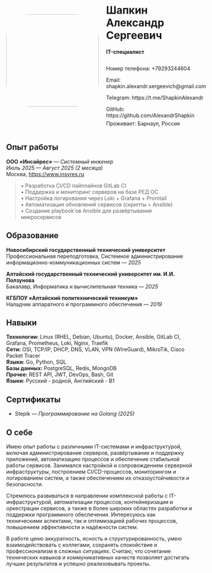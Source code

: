 <div style="display: flex;
            align-items: center;
            justify-content: space-between;
            width: 100%;">

<img src="https://github.com/AlexandrShapkin.png"
     style="border-radius:25%;
            width: 250px;
            height: 250px;
            margin-right: 20px;"/>

<div style="flex: 1;">
    <h1>Шапкин Александр Сергеевич</h1>
    <p style="font-weight: bold;">
    IT-специалист
    </p>
    <div style="display:flex;
                align-items: left;
                flex-direction: column;
                gap: 0px;">
        <p style="margin-bottom: 0">Номер телефона: +79293244604</p>
        <p style="margin-bottom: 0">Email: shapkin.alexandr.sergeevich@gmail.com</p>
        <p style="margin-bottom: 0">Telegram: https://t.me/ShapkinAlexandr</p>
        <p style="margin-bottom: 0">GitHub: https://github.com/AlexandrShapkin</p>
    </div>
    <p style="margin-top: 5px">Проживает: Барнаул, Россия</p>  
</div>
</div>

## Опыт работы

**ООО «Инсайрес»** — *Системный инженер*  
_Июль 2025 — Август 2025 (2 месяца)_  
Москва, https://www.insyres.ru
> • Разработка CI/CD пайплайнов GitLab CI  
> • Поддержка и мониторинг серверов на базе РЕД ОС  
> • Настройка логирования через Loki + Grafana + Promtail  
> • Автоматизация обновлений сервисов (скрипты + Ansible)  
> • Создание playbook’ов Ansible для развёртывания микросервисов

## Образование

**Новосибирский государственный технический университет**  
Профессиональная переподготовка, Системное администрирование информационно-коммуникационных систем — *2025*  

**Алтайский государственный технический университет им. И.И. Ползунова**  
Бакалавр, Информатика и вычислительная техника — *2025*  

**КГБПОУ «Алтайский политехнический техникум»**  
Наладчик аппаратного и программного обеспечения — *2019*  

## Навыки

**Технологии:** Linux (RHEL, Debian, Ubuntu), Docker, Ansible, GitLab CI, Grafana, Prometheus, Loki, Nginx, Traefik  
**Сети:** OSI, TCP/IP, DHCP, DNS, VLAN, VPN (WireGuard), MikroTik, Cisco Packet Tracer  
**Языки:** Go, Python, SQL  
**Базы данных:** PostgreSQL, Redis, MongoDB  
**Прочее:** REST API, JWT, DevOps, Bash, Git  
**Языки:** Русский - родной, Английский - B1

## Сертификаты
- Stepik — *Программирование на Golang (2025)*  

## О себе

Имею опыт работы с различными IT-системами и инфраструктурой, включая администрирование серверов, развёртывание и поддержку приложений, автоматизацию процессов и обеспечение стабильной работы сервисов. Занимался настройкой и сопровождением серверной инфраструктуры, построением CI/CD-процессов, мониторингом и логированием систем, а также обеспечением их отказоустойчивости и безопасности.

Стремлюсь развиваться в направлении комплексной работы с IT-инфраструктурой, автоматизации процессов, контейнеризации и оркестрации сервисов, а также в более широких областях разработки и поддержки программного обеспечения. Интересуюсь как техническими аспектами, так и оптимизацией рабочих процессов, повышением эффективности и надёжности систем.

В работе ценю аккуратность, ясность и структурированность, умею взаимодействовать с коллегами, сохранять спокойствие и профессионализм в сложных ситуациях. Считаю, что сочетание технических навыков и коммуникативных качеств позволяет достигать лучших результатов и успешно реализовывать проекты.
